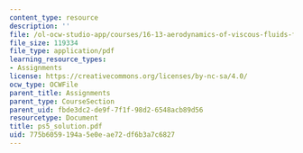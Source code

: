 ```yaml
---
content_type: resource
description: ''
file: /ol-ocw-studio-app/courses/16-13-aerodynamics-of-viscous-fluids-fall-2003/775b6059194a5e0eae72df6b3a7c6827_ps5_solution.pdf
file_size: 119334
file_type: application/pdf
learning_resource_types:
- Assignments
license: https://creativecommons.org/licenses/by-nc-sa/4.0/
ocw_type: OCWFile
parent_title: Assignments
parent_type: CourseSection
parent_uid: fbde3dc2-de9f-7f1f-98d2-6548acb89d56
resourcetype: Document
title: ps5_solution.pdf
uid: 775b6059-194a-5e0e-ae72-df6b3a7c6827
---
```

